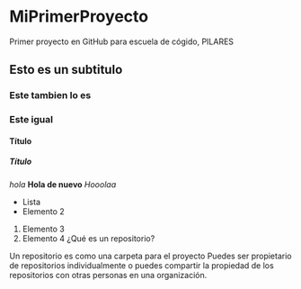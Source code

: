 # MiPrimerProyecto
Primer proyecto en GitHub para escuela de cógido, PILARES

## Esto es un subtitulo 
### Este tambien lo es
### Este igual
#### Título
##### Título


*hola*
**Hola de nuevo**
_Hooolaa_

- Lista
- Elemento 2

1. Elemento 3
2. Elemento 4
¿Qué es un repositorio?

Un repositorio es como una carpeta para el proyecto
Puedes ser propietario de repositorios individualmente o puedes compartir la propiedad de los repositorios con otras personas en una organización. 
